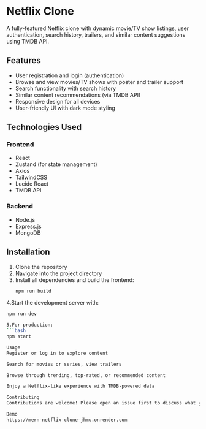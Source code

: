 # Netflix Clone

A fully-featured Netflix clone with dynamic movie/TV show listings, user authentication, search history, trailers, and similar content suggestions using TMDB API.

## Features

- User registration and login (authentication)
- Browse and view movies/TV shows with poster and trailer support
- Search functionality with search history
- Similar content recommendations (via TMDB API)
- Responsive design for all devices
- User-friendly UI with dark mode styling

## Technologies Used

### Frontend
- React  
- Zustand (for state management)  
- Axios  
- TailwindCSS  
- Lucide React  
- TMDB API  

### Backend
- Node.js  
- Express.js  
- MongoDB  

## Installation

1. Clone the repository  
2. Navigate into the project directory  
3. Install all dependencies and build the frontend:
   ```bash
   npm run build
   
4.Start the development server with:
   ```bash
  npm run dev

5.For production:
   ```bash
  npm start

Usage
Register or log in to explore content

Search for movies or series, view trailers

Browse through trending, top-rated, or recommended content

Enjoy a Netflix-like experience with TMDB-powered data

Contributing
Contributions are welcome! Please open an issue first to discuss what you would like to change or improve.

Demo
https://mern-netflix-clone-jhmu.onrender.com
